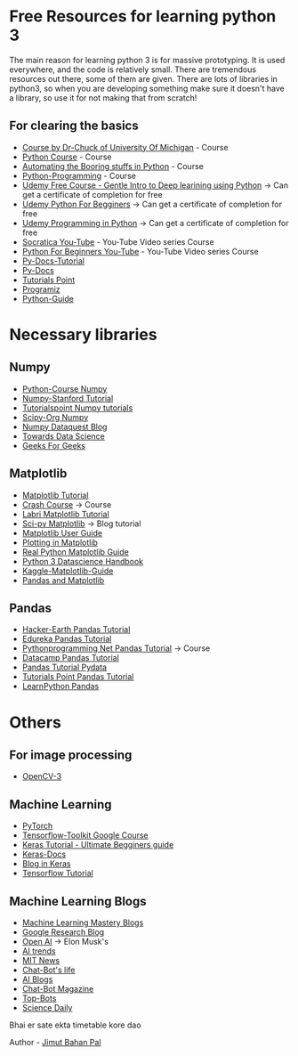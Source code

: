 # Free Resources for learning python 3 

The main reason for learning python 3 is for massive prototyping. It is used everywhere, and the code is relatively small. There are tremendous resources out there, some of them are given.
There are lots of libraries in python3, so when you are developing something make sure it doesn't have a library, so use it for not making that from scratch!

## For clearing the basics

* [Course by Dr-Chuck of University Of Michigan](http://www.pythonlearn.com/) - Course
* [Python Course](https://www.python-course.eu/python3_course.php) - Course
* [Automating the Booring stuffs in Python](https://automatetheboringstuff.com/) - Course
* [Python-Programming](https://pythonprogramming.net/introduction-to-python-programming/) - Course
* [Udemy Free Course - Gentle Intro to Deep learining using Python](https://www.udemy.com/a-gentle-introduction-to-deep-learning-using-keras/learn/v4/overview) -> Can get a certificate of completion for free
* [Udemy Python For Begginers](https://www.udemy.com/ardit-sulce-python-for-beginners/learn/v4/overview) -> Can get a certificate of completion for free
* [Udemy Programming in Python](https://www.udemy.com/hello-python-programming-story-1/learn/v4/overview) -> Can get a certificate of completion for free
* [Socratica You-Tube](https://www.youtube.com/watch?v=bY6m6_IIN94&list=PLi01XoE8jYohWFPpC17Z-wWhPOSuh8Er-) - You-Tube Video series Course
* [Python For Beginners You-Tube](https://www.youtube.com/playlist?list=PLw02n0FEB3E2RDlD2cBULQjvXJ1K_jS1O) - You-Tube Video series Course
* [Py-Docs-Tutorial](https://docs.python.org/3/tutorial/)
* [Py-Docs](https://docs.python.org/3/)
* [Tutorials Point](https://www.tutorialspoint.com/python3/)
* [Programiz](https://www.programiz.com/python-programming/tutorial)
* [Python-Guide](https://docs.python-guide.org/)

# Necessary libraries

## Numpy

* [Python-Course Numpy](https://www.python-course.eu/numpy.php)
* [Numpy-Stanford Tutorial](http://cs231n.github.io/python-numpy-tutorial/)
* [Tutorialspoint Numpy tutorials](https://www.tutorialspoint.com/numpy)
* [Scipy-Org Numpy](https://docs.scipy.org/doc/numpy/user/quickstart.html)
* [Numpy Dataquest Blog](https://www.dataquest.io/blog/numpy-tutorial-python/)
* [Towards Data Science](https://towardsdatascience.com/a-quick-introduction-to-the-numpy-library-6f61b7dee4db)
* [Geeks For Geeks](https://www.geeksforgeeks.org/numpy-in-python-set-1-introduction/)

## Matplotlib

* [Matplotlib Tutorial](https://matplotlib.org/tutorials/index.html)
* [Crash Course](https://pythonprogramming.net/matplotlib-python-3-basics-tutorial/) -> Course
* [Labri Matplotlib Tutorial](https://www.labri.fr/perso/nrougier/teaching/matplotlib/)
* [Sci-py Matplotlib](http://www.scipy-lectures.org/intro/matplotlib/matplotlib.html)  -> Blog tutorial
* [Matplotlib User Guide](https://matplotlib.org/users/index.html)   
* [Plotting in Matplotlib](https://www.datacamp.com/community/tutorials/matplotlib-tutorial-python)
* [Real Python Matplotlib Guide](https://realpython.com/python-matplotlib-guide/)
* [Python 3 Datascience Handbook](https://jakevdp.github.io/PythonDataScienceHandbook/04.00-introduction-to-matplotlib.html)
* [Kaggle-Matplotlib-Guide](https://www.kaggle.com/grroverpr/matplotlib-plotting-guide)
* [Pandas and Matplotlib](https://towardsdatascience.com/a-guide-to-pandas-and-matplotlib-for-data-exploration-56fad95f951c)


## Pandas

* [Hacker-Earth Pandas Tutorial](https://www.hackerearth.com/practice/machine-learning/data-manipulation-visualisation-r-python/tutorial-data-manipulation-numpy-pandas-python/tutorial/)
* [Edureka Pandas Tutorial](https://www.edureka.co/blog/python-pandas-tutorial/)
* [Pythonprogramming Net Pandas Tutorial](https://pythonprogramming.net/data-analysis-python-pandas-tutorial-introduction/)  -> Course
* [Datacamp Pandas Tutorial](https://www.datacamp.com/community/tutorials/pandas-tutorial-dataframe-python)
* [Pandas Tutorial Pydata](https://pandas.pydata.org/pandas-docs/stable/tutorials.html)
* [Tutorials Point Pandas Tutorial](https://www.tutorialspoint.com/python_pandas/)
* [LearnPython Pandas](https://www.learnpython.org/en/Pandas_Basics)


# Others

## For image processing

* [OpenCV-3](https://docs.opencv.org/3.0-beta/doc/py_tutorials/py_tutorials.html)

## Machine Learning

* [PyTorch](https://pytorch.org/tutorials/)
* [Tensorflow-Toolkit Google Course](https://developers.google.com/machine-learning/crash-course/first-steps-with-tensorflow/toolkit)
* [Keras Tutorial - Ultimate Begginers guide](https://elitedatascience.com/keras-tutorial-deep-learning-in-python)
* [Keras-Docs](https://keras.io/)
* [Blog in Keras](https://machinelearningmastery.com/tutorial-first-neural-network-python-keras/)
* [Tensorflow Tutorial](https://www.tensorflow.org/tutorials/keras/basic_classification)

## Machine Learning Blogs

* [Machine Learning Mastery Blogs](https://machinelearningmastery.com/blog/)
* [Google Research Blog](https://ai.google/research)
* [Open AI](blog.openai.com) -> Elon Musk's
* [AI trends](https://aitrends.com/)
* [MIT News](http://news.mit.edu/topic/artificial-intelligence2)
* [Chat-Bot's life](https://chatbotslife.com)
* [AI Blogs](https://www.artificial-intelligence.blog/news/)
* [Chat-Bot Magazine](https://chatbotsmagazine.com)
* [Top-Bots](www.topbots.com)
* [Science Daily](https://www.sciencedaily.com/news/computers_math/artificial_intelligence/)

Bhai er sate ekta timetable kore  dao



 Author - [Jimut Bahan Pal](https://www.linkedin.com/in/jimut-bahan-pal-156862123/) 

